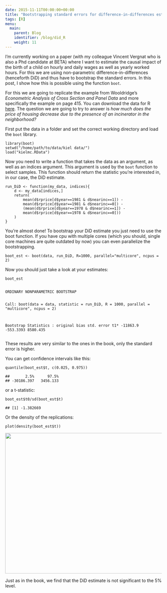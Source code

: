 ```yaml
---
date: 2015-11-11T00:00:00+00:00
title: "Bootstrapping standard errors for difference-in-differences estimation with R"
tags: [R]
menu:
  main:
    parent: Blog
    identifier: /blog/did_R
    weight: 11
---
```


<!-- MathJax scripts -->
<script type="text/javascript" async
  src="https://cdn.mathjax.org/mathjax/latest/MathJax.js?config=TeX-MML-AM_CHTML">
</script>


<body>
<p>I’m currently working on a paper (with my colleague Vincent Vergnat who is also a Phd candidate at BETA) where I want to estimate the causal impact of the birth of a child on hourly and daily wages as well as yearly worked hours. For this we are using non-parametric difference-in-differences (henceforth DiD) and thus have to bootstrap the standard errors. In this post, I show how this is possible using the function <code>boot</code>.</p>
<p>For this we are going to replicate the example from Wooldridge’s <em>Econometric Analysis of Cross Section and Panel Data</em> and more specifically the example on page 415. You can download the data for R <a href="/assets/files/kielmc.RData">here</a>. The question we are going to try to answer is <em>how much does the price of housing decrease due to the presence of an incinerator in the neighborhood?</em></p>
<p>First put the data in a folder and set the correct working directory and load the <code>boot</code> library.</p>
<pre class="r"><code>library(boot)
setwd(&quot;/home/path/to/data/kiel data/&quot;)
load(&quot;kielmc.RData&quot;)</code></pre>
<p>Now you need to write a function that takes the data as an argument, as well as an indices argument. This argument is used by the <code>boot</code> function to select samples. This function should return the statistic you’re interested in, in our case, the DiD estimate.</p>
<pre class="r"><code>run_DiD &lt;- function(my_data, indices){
    d &lt;- my_data[indices,]
    return(
        mean(d$rprice[d$year==1981 &amp; d$nearinc==1]) - 
        mean(d$rprice[d$year==1981 &amp; d$nearinc==0]) - 
        (mean(d$rprice[d$year==1978 &amp; d$nearinc==1]) - 
        mean(d$rprice[d$year==1978 &amp; d$nearinc==0]))
    )
}</code></pre>
<p>You’re almost done! To bootstrap your DiD estimate you just need to use the boot function. If you have cpu with multiple cores (which you should, single core machines are quite outdated by now) you can even parallelize the bootstrapping.</p>
<pre class="r"><code>boot_est &lt;- boot(data, run_DiD, R=1000, parallel=&quot;multicore&quot;, ncpus = 2)</code></pre>
<p>Now you should just take a look at your estimates:</p>
<pre class="r"><code>boot_est</code></pre>
<pre><code> 
ORDINARY NONPARAMETRIC BOOTSTRAP


Call:
boot(data = data, statistic = run_DiD, R = 1000, parallel = &quot;multicore&quot;, 
 ncpus = 2)


Bootstrap Statistics :
 original    bias    std. error
t1* -11863.9 -553.3393    8580.435</code></pre>
<p>These results are very similar to the ones in the book, only the standard error is higher.</p>

<p>You can get confidence intervals like this:</p>
<pre class="r"><code>quantile(boot_est$t, c(0.025, 0.975))</code></pre>
<pre><code>##       2.5%      97.5% 
## -30186.397   3456.133</code></pre>
<p>or a t-statistic:</p>
<pre class="r"><code>boot_est$t0/sd(boot_est$t)</code></pre>
<pre><code>## [1] -1.382669</code></pre>
<p>Or the density of the replications:</p>
<pre class="r"><code>plot(density(boot_est$t))</code></pre>

<div style="text-align:center;">
    <img src="/img/density_did.png" width="670" height="450" /></a>
</div>

<p>Just as in the book, we find that the DiD estimate is not significant to the 5% level.</p>


</body>
